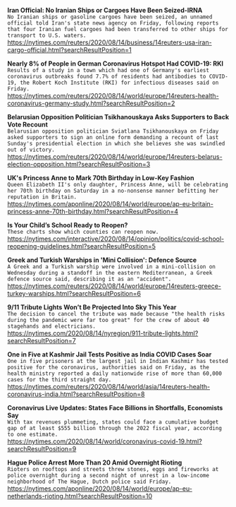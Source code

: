 **Iran Official: No Iranian Ships or Cargoes Have Been Seized-IRNA**\
`No Iranian ships or gasoline cargoes have been seized, an unnamed official told Iran's state news agency on Friday, following reports that four Iranian fuel cargoes had been transferred to other ships for transport to U.S. waters.`\
https://nytimes.com/reuters/2020/08/14/business/14reuters-usa-iran-cargo-official.html?searchResultPosition=1

**Nearly 8% of People in German Coronavirus Hotspot Had COVID-19: RKI**\
`Results of a study in a town which had one of Germany's earliest coronavirus outbreaks found 7.7% of residents had antibodies to COVID-19, the Robert Koch Institute (RKI) for infectious diseases said on Friday.`\
https://nytimes.com/reuters/2020/08/14/world/europe/14reuters-health-coronavirus-germany-study.html?searchResultPosition=2

**Belarusian Opposition Politician Tsikhanouskaya Asks Supporters to Back Vote Recount**\
`Belarusian opposition politician Sviatlana Tsikhanouskaya on Friday asked supporters to sign an online form demanding a recount of last Sunday's presidential election in which she believes she was swindled out of victory. `\
https://nytimes.com/reuters/2020/08/14/world/europe/14reuters-belarus-election-opposition.html?searchResultPosition=3

**UK's Princess Anne to Mark 70th Birthday in Low-Key Fashion**\
`Queen Elizabeth II's only daughter, Princess Anne, will be celebrating her 70th birthday on Saturday in a no-nonsense manner befitting her reputation in Britain.`\
https://nytimes.com/aponline/2020/08/14/world/europe/ap-eu-britain-princess-anne-70th-birthday.html?searchResultPosition=4

**Is Your Child’s School Ready to Reopen?**\
`These charts show which counties can reopen now.`\
https://nytimes.com/interactive/2020/08/14/opinion/politics/covid-school-reopening-guidelines.html?searchResultPosition=5

**Greek and Turkish Warships in 'Mini Collision': Defence Source**\
`A Greek and a Turkish warship were involved in a mini-collision on Wednesday during a standoff in the eastern Mediterranean, a Greek defence source said, describing it as an "accident".`\
https://nytimes.com/reuters/2020/08/14/world/europe/14reuters-greece-turkey-warships.html?searchResultPosition=6

**9/11 Tribute Lights Won’t Be Projected Into Sky This Year**\
`The decision to cancel the tribute was made because "the health risks during the pandemic were far too great" for the crew of about 40 stagehands and electricians. `\
https://nytimes.com/2020/08/14/nyregion/911-tribute-lights.html?searchResultPosition=7

**One in Five at Kashmir Jail Tests Positive as India COVID Cases Soar**\
`One in five prisoners at the largest jail in Indian Kashmir has tested positive for the coronavirus, authorities said on Friday, as the health ministry reported a daily nationwide rise of more than 60,000 cases for the third straight day.`\
https://nytimes.com/reuters/2020/08/14/world/asia/14reuters-health-coronavirus-india.html?searchResultPosition=8

**Coronavirus Live Updates: States Face Billions in Shortfalls, Economists Say**\
`With tax revenues plummeting, states could face a cumulative budget gap of at least $555 billion through the 2022 fiscal year, according to one estimate.`\
https://nytimes.com/2020/08/14/world/coronavirus-covid-19.html?searchResultPosition=9

**Hague Police Arrest More Than 20 Amid Overnight Rioting**\
`Rioters on rooftops and streets threw stones, eggs and fireworks at police overnight during a second night of unrest in a low-income neighborhood of The Hague, Dutch police said Friday.`\
https://nytimes.com/aponline/2020/08/14/world/europe/ap-eu-netherlands-rioting.html?searchResultPosition=10


